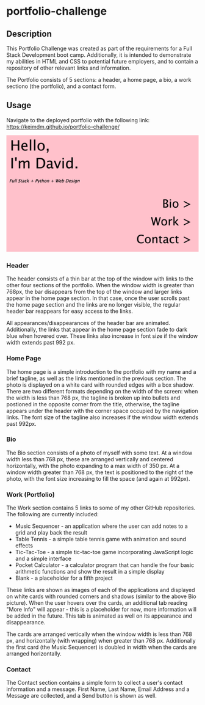 # portfolio-challenge

## Description

This Portfolio Challenge was created as part of the requirements for a Full Stack Development boot camp. Additionally, it is intended to demonstrate my abilities in HTML and CSS to potential future employers, and to contain a repository of other relevant links and information.

The Portfolio consists of 5 sections: a header, a home page, a bio, a work sectiono (the portfolio), and a contact form.

## Usage

Navigate to the deployed portfolio with the following link:
https://keimdm.github.io/portfolio-challenge/

![](./assets/images/screenshot.png)

### Header
The header consists of a thin bar at the top of the window with links to the other four sections of the portfolio. When the window width is greater than 768px, the bar disappears from the top of the window and larger links appear in the home page section. In that case, once the user scrolls past the home page section and the links are no longer visible, the regular header bar reappears for easy access to the links. 

All appearances/disappearances of the header bar are animated. Additionally, the links that appear in the home page section fade to dark blue when hovered over. These links also increase in font size if the window width extends past 992 px.

### Home Page
The home page is a simple introduction to the portfolio with my name and a brief tagline, as well as the links mentioned in the previous section. The photo is displayed on a white card with rounded edges with a box shadow. There are two different formats depending on the width of the screen: when the width is less than 768 px, the tagline is broken up into bullets and postioned in the opposite corner from the title, otherwise, the tagline appears under the header with the corner space occupied by the navigation links. The font size of the tagline also increases if the window width extends past 992px.

### Bio
The Bio section consists of a photo of myself with some text. At a window width less than 768 px, these are arranged vertically and centered horizontally, with the photo expanding to a max width of 350 px. At a window width greater than 768 px, the text is positioned to the right of the photo, with the font size increasing to fill the space (and again at 992px).

### Work (Portfolio)
The Work section contains 5 links to some of my other GitHub repositories. The following are currently included:

* Music Sequencer - an application where the user can add notes to a grid and play back the result
* Table Tennis - a simple table tennis game with animation and sound effects
* Tic-Tac-Toe - a simple tic-tac-toe game incorporating JavaScript logic and a simple interface
* Pocket Calculator - a calculator program that can handle the four basic arithmetic functions and show the result in a simple display
* Blank - a placeholder for a fifth project

These links are shown as images of each of the applications and displayed on white cards with rounded corners and shadows (similar to the above Bio picture). When the user hovers over the cards, an additional tab reading "More Info" will appear - this is a placeholder for now, more information will be added in the future. This tab is animated as well on its appearance and disappearance.

The cards are arranged vertically when the window width is less than 768 px, and horizontally (with wrapping) when greater than 768 px. Additionally the first card (the Music Sequencer) is doubled in width when the cards are arranged horizontally.

### Contact

The Contact section contains a simple form to collect a user's contact information and a message. First Name, Last Name, Email Address and a Message are collected, and a Send button is shown as well.
